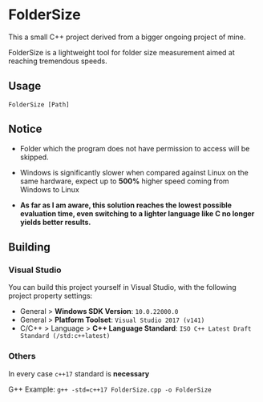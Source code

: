 # FolderSize

This a small C++ project derived from a bigger ongoing project of mine. 

FolderSize is a lightweight tool for folder size measurement aimed at reaching tremendous speeds.

## Usage
``FolderSize [Path]``

## Notice

- Folder which the program does not have permission to access will be skipped.

- Windows is significantly slower when compared against Linux on the same hardware, expect up to **500%** higher speed coming from Windows to Linux

- **As far as I am aware, this solution reaches the lowest possible evaluation time, even switching to a lighter language like C no longer yields better results.**

## Building

### Visual Studio

You can build this project yourself in Visual Studio, with the following project property settings:
- General > **Windows SDK Version**: `10.0.22000.0`
- General > **Platform Toolset**: `Visual Studio 2017 (v141)`
- C/C++ > Language > **C++ Language Standard**: `ISO C++ Latest Draft Standard (/std:c++latest)`

### Others

In every case `c++17` standard is **necessary**

G++ Example: `g++ -std=c++17 FolderSize.cpp -o FolderSize`
